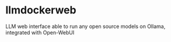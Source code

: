 # llmdockerweb
LLM web interface able to run any open source models on Ollama, integrated with Open-WebUI
